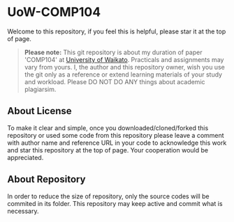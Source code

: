 # UoW-COMP104

Welcome to this repository, if you feel this is helpful, please star it at the top of page.
>**Please note:** This git repository is about my duration of paper 'COMP104' at [University of Waikato](http://www.waikato.ac.nz/). Practicals and assignments may vary from yours. I, the author and this repository owner, wish you use the git only as a reference or extend learning materials of your study and workload. Please DO NOT DO ANY things about academic plagiarsim.

## About License

To make it clear and simple, once you downloaded/cloned/forked this repository or used some code from this repository please leave a comment with author name and reference URL in your code to acknowledge this work and star this repository at the top of page. Your cooperation would be appreciated.

## About Repository

In order to reduce the size of repository, only the source codes will be commited in its folder. This repository may keep active and commit what is necessary.
